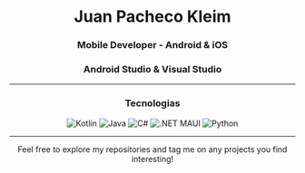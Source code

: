<div align="center">

  <h1>Juan Pacheco Kleim</h1>
  
  <h3>Mobile Developer - Android & iOS </h3>
  <h3>Android Studio & Visual Studio </h3>

---

<div align="center">

### **Tecnologias**
![Kotlin](https://img.shields.io/badge/Kotlin-0095D5?style=for-the-badge&logo=kotlin&logoColor=white) ![Java](https://img.shields.io/badge/Java-ED8B00?style=for-the-badge&logo=openjdk&logoColor=white) ![C#](https://img.shields.io/badge/C%23-239120?style=for-the-badge&logo=c-sharp&logoColor=white) ![.NET MAUI](https://img.shields.io/badge/.NET_MAUI-512BD4?style=for-the-badge&logo=dotnet&logoColor=white) ![Python](https://img.shields.io/badge/Python-3776AB?style=for-the-badge&logo=python&logoColor=white)

</div>

---

<div align="center">
  <p> Feel free to explore my repositories and tag me on any projects you find interesting! </p>
</div>
